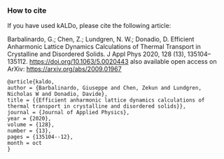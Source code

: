 ### How to cite

If you have used kALDo, please cite the following article:

Barbalinardo, G.; Chen, Z.; Lundgren, N. W.; Donadio, D. Efficient Anharmonic Lattice Dynamics Calculations of Thermal Transport in Crystalline and Disordered Solids. J Appl Phys 2020, 128 (13), 135104–135112. https://doi.org/10.1063/5.0020443
also available open access on ArXiv: https://arxiv.org/abs/2009.01967

```
@article{kaldo,
author = {Barbalinardo, Giuseppe and Chen, Zekun and Lundgren, Nicholas W and Donadio, Davide},
title = {{Efficient anharmonic lattice dynamics calculations of thermal transport in crystalline and disordered solids}},
journal = {Journal of Applied Physics},
year = {2020},
volume = {128},
number = {13},
pages = {135104--12},
month = oct
}
```
